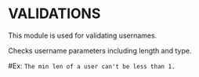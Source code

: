 VALIDATIONS
===========

This module is used for validating usernames.

Checks username parameters including length and type.

#Ex:
`The min len of a user can't be less than 1.`
